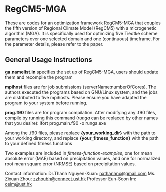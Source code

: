 # RegCM5-MGA
These are codes for an optimization framework RegCM5-MGA that couples the fifth version of Regional Climate Model (RegCM5) with a microgenetic algorithm (MGA). It is specifically used for optimizing five Tiedtke scheme parameters over one selected domain and one (continuous) timeframe. For the parameter details, please refer to the paper.

## General Usage Instructions

**ga.namelist.in** specifies the set up of RegCM5-MGA, users should update them and recompile the program

**mpihost** files are for job submissions (serverName:numberOfCores). The authors executed the programs based on GNU/Linux system, and the jobs are distributed to five mpihosts. Please ensure you have adapted the program to your system before running.

**prog.f90** files are for program compilation. After modifying any .f90 files, compile by running this command (*runga* can be replaced by other names that you desire):
ifort prog.main.f90 -o runga.exe

Among the .f90 files, please replace **{your_working_dir}** with the path to your working directory, and replace **{your_fitness_function}** with the path to your defined fitness functions

Two examples are included in *fitness-function-examples*, one for mean absolute error (MAE) based on precipitation values, and one for normalized root mean square error (NRMSE) based on precipitation values.

Contact information:
Dr.Thanh Nguyen-Xuan: nxthanhnx@gmail.com
Ms. Zixuan Zhou: zzhoubh@connect.ust.hk
Professor Eun-Soon Im: ceim@ust.hk
